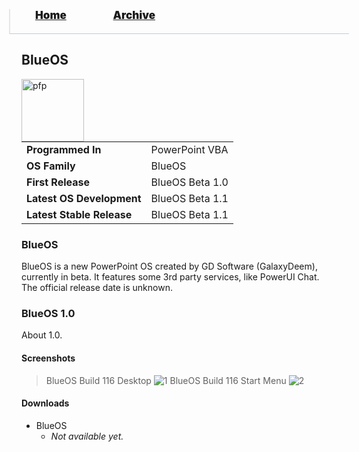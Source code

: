 <blockquote style="background: #0000;border-bottom: 1px solid #B2D2E1;height: 30px;margin: 0 -20px 20px;padding: 0px 20px 9px 40px;">
  <p style=""><a href="https://quintenvandamme.github.io/pptos-wiki/" style="font-size: 17px;font-weight: 900;font-style: normal;text-shadow: rgba(255,255,255,0.9) 0 1px 0;">Home</a>&nbsp;&nbsp;&nbsp;&nbsp;&nbsp;&nbsp;&nbsp;&nbsp;&nbsp;&nbsp;&nbsp;&nbsp;&nbsp;&nbsp;&nbsp;&nbsp;&nbsp;&nbsp;
    <a href="https://quintenvandamme.github.io/pptos-wiki/archive/" style="font-size: 17px;font-weight: 900;font-style: normal;text-shadow: rgba(255,255,255,0.9) 0 1px 0;">Archive</a>
  </p>
</blockquote>

## BlueOS

<a>
  <img align="left" height="100" alt="pfp" src="https://i.pinimg.com/474x/80/53/27/805327d9477b489e732e0b0247b7f73f.jpg" />
</a>

|                           |                               |
| ------------------------- | ----------------------------- |
| **Programmed In**         | PowerPoint VBA                |
| **OS Family**             | BlueOS                        |
| **First Release**         | BlueOS Beta 1.0               | 
| **Latest OS Development** | BlueOS Beta 1.1               |
| **Latest Stable Release** | BlueOS Beta 1.1               |

### BlueOS

BlueOS is a new PowerPoint OS created by GD Software (GalaxyDeem), currently in beta. It features some 3rd party services, like PowerUI Chat. The official release date is unknown.

### BlueOS 1.0

About 1.0.


#### Screenshots

> BlueOS Build 116 Desktop
![1](https://fastly.jwwb.nl/public/p/g/u/temp-azwmkoefkvoupqaocsbe/1kouj8/screenshot450.png?enable=upscale&width=1200)
> BlueOS Build 116 Start Menu
![2](https://fastly.jwwb.nl/public/p/g/u/temp-azwmkoefkvoupqaocsbe/nw5urj/screenshot451.png?enable=upscale&width=1200)


#### Downloads

- BlueOS
    - *Not available yet.*


<body style="background-image: url(https://raw.githubusercontent.com/hexa-one/pptos-wiki/gh-pages/assets/background/background.png);background-repeat: no-repeat;background-attachment: fixed;background-size: cover;">
